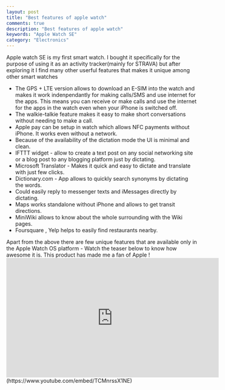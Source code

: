 ```yaml
---
layout: post
title: "Best features of apple watch"
comments: true
description: "Best features of apple watch"
keywords: "Apple Watch SE"
category: "Electronics"
---
```

<p>
Apple watch SE is my first smart watch. I bought it specifically for the purpose of using it as an activity tracker(mainly for STRAVA) but after exploring it I find many other userful features that makes it unique among other smart watches
<br/>
  <ul>
    <li>
The GPS + LTE version allows to download an E-SIM into the watch and makes it work indenpendantly for making calls/SMS and use internet for the apps. This means you can receive or make calls and use the internet for the apps in the watch even when your iPhone is switched off.
    </li>
    <li>
The walkie-talkie feature makes it easy to make short conversations without needing to make a call.
    </li>
    <li>
Apple pay can be setup in watch which allows NFC payments without iPhone. It works even without a network.
    </li>
    <li>
Because of the availability of the dictation mode the UI is minimal and clean.
    </li>
<li>
IFTTT widget - allow to create a text post on any social networking site or a blog post to any blogging platform just by dictating.
    </li>
    <li>
Microsoft Translator - Makes it quick and easy to dictate and translate with just few clicks.
      </li>
    <li>
Dictionary.com - App allows to quickly search synonyms by dictating the words.
    </li>
    <li>
Could easily reply to messenger texts and iMessages directly by dictating.
    </li>
    <li>
Maps works standalone without iPhone and allows to get transit directions.
      </li>
        <li>
MiniWiki allows to know about the whole surrounding with the Wiki pages.
          </li>
            <li>
Foursquare , Yelp helps to easily find restaurants nearby.
    </li>
    </ul>
Apart from the above there are few unique features that are available only in the Apple Watch OS platform - Watch the teaser below to know how awesome it is. This product has made me a fan of Apple !
<div class="video-container"><iframe width="560" height="315" src="https://www.youtube.com/embed/TCMnrssX1NE" title="YouTube video player" frameborder="0" allow="accelerometer; autoplay; clipboard-write; encrypted-media; gyroscope; picture-in-picture" allowfullscreen></iframe></div>(https://www.youtube.com/embed/TCMnrssX1NE)
</p>
